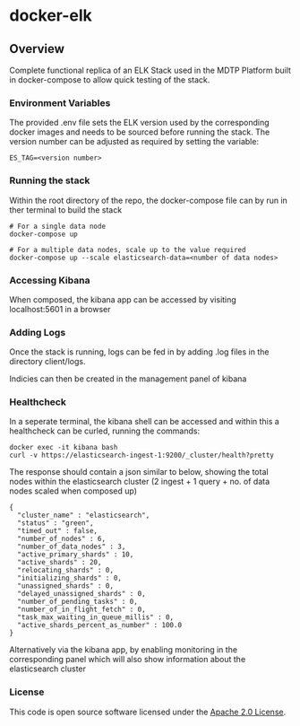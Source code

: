 
# docker-elk

## Overview
Complete functional replica of an ELK Stack used in the MDTP Platform built in docker-compose to allow quick testing of the stack.

### Environment Variables
The provided .env file sets the ELK version used by the corresponding docker images and needs to be sourced before running the stack. The version number can be adjusted as required by setting the variable:

```
ES_TAG=<version number>
```
### Running the stack
Within the root directory of the repo, the docker-compose file can by run in ther terminal to build the stack 
```
# For a single data node 
docker-compose up

# For a multiple data nodes, scale up to the value required
docker-compose up --scale elasticsearch-data=<number of data nodes>
```
### Accessing Kibana
When composed, the kibana app can be accessed by visiting localhost:5601 in a browser

### Adding Logs
Once the stack is running, logs can be fed in by adding .log files in the directory client/logs.

Indicies can then be created in the management panel of kibana

### Healthcheck
In a seperate terminal, the kibana shell can be accessed and within this a healthcheck can be curled, running the commands:
```
docker exec -it kibana bash
curl -v https://elasticsearch-ingest-1:9200/_cluster/health?pretty
```

The response should contain a json similar to below, showing the total nodes within the elasticsearch cluster (2 ingest + 1 query + no. of data nodes scaled when composed up)
```
{
  "cluster_name" : "elasticsearch",
  "status" : "green",
  "timed_out" : false,
  "number_of_nodes" : 6,
  "number_of_data_nodes" : 3,
  "active_primary_shards" : 10,
  "active_shards" : 20,
  "relocating_shards" : 0,
  "initializing_shards" : 0,
  "unassigned_shards" : 0,
  "delayed_unassigned_shards" : 0,
  "number_of_pending_tasks" : 0,
  "number_of_in_flight_fetch" : 0,
  "task_max_waiting_in_queue_millis" : 0,
  "active_shards_percent_as_number" : 100.0
}
```

Alternatively via the kibana app, by enabling monitoring in the corresponding panel which will also show information about the elasticsearch cluster

### License
This code is open source software licensed under the [Apache 2.0 License]("http://www.apache.org/licenses/LICENSE-2.0.html").
